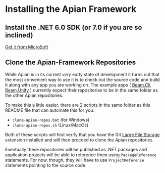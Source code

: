 # Installing the Apian Framework

## Install the .NET 6.0 SDK (or 7.0 if you are so inclined)

[Get it from MicroSoft](https://dotnet.microsoft.com/download)

## Clone the Apian-Framework Repositories

While Apian is in its current *very* early state of development it turns out that the most convenient way to use it is to check out the source code and build it along with any app you are working on. The example apps ( [Beam.Cli](), [Beam.Unity]() ) currently expect their repositories to be in the same folder as the other Apian repositories.

To make this a little easier, there are 2 scripts in the same folder as this README file that can automate this for you:

- `clone-apian-repos.bat` (for Windows)
- `clone-apian-repos.sh` (Linux/MacOs)

Both of these scripts will first verify that you have the Git [Large File Storage](https://git-lfs.github.com/) extension installed and will then proceed to clone the Apian repositories.

Eventually these repositories will be published as .NET packages and application projects will be able to reference them using `PackageReference` statements. For now, though, they will have to use `ProjectReference` statements pointing to the source code.
